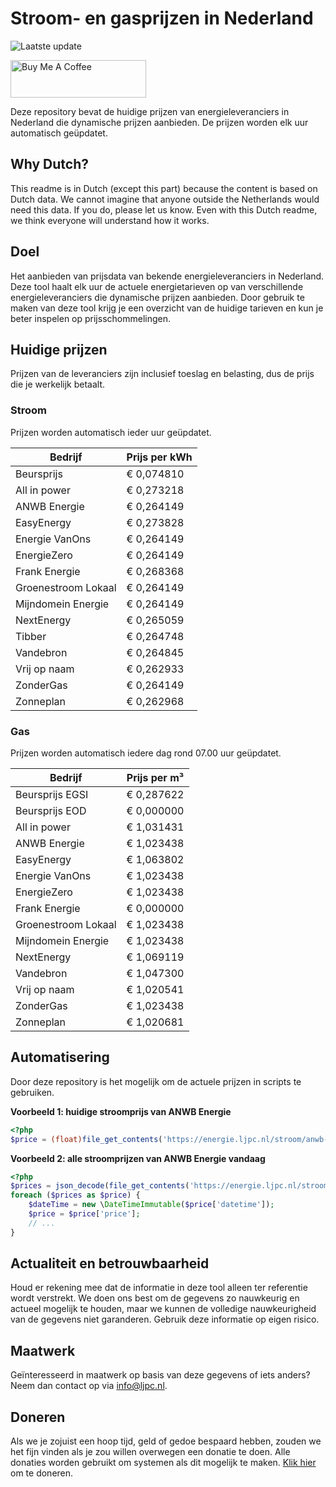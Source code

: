 # Stroom- en gasprijzen in Nederland

![Laatste update](https://img.shields.io/badge/laatste%20update-2023--07--25%2016%3A00%20CET-brightgreen)

<a href="https://www.buymeacoffee.com/Lars-" target="_blank"><img src="https://cdn.buymeacoffee.com/buttons/v2/default-orange.png" alt="Buy Me A Coffee" height="60" style="height: 60px !important;width: 217px !important;" ></a>

Deze repository bevat de huidige prijzen van energieleveranciers in Nederland die dynamische prijzen aanbieden. De prijzen worden elk uur automatisch geüpdatet.

## Why Dutch?

This readme is in Dutch (except this part) because the content is based on Dutch data. We cannot imagine that anyone outside the Netherlands would need this data. If you do, please let us know. Even with this Dutch readme, we think
everyone will understand how it works.

## Doel

Het aanbieden van prijsdata van bekende energieleveranciers in Nederland. Deze tool haalt elk uur de actuele energietarieven op van verschillende energieleveranciers die dynamische prijzen aanbieden. Door gebruik te maken van deze tool
krijg je een overzicht van de huidige tarieven en kun je beter inspelen op prijsschommelingen.

## Huidige prijzen

Prijzen van de leveranciers zijn inclusief toeslag en belasting, dus de prijs die je werkelijk betaalt.

### Stroom

Prijzen worden automatisch ieder uur geüpdatet.

 Bedrijf | Prijs per kWh 
---------|---------------
Beursprijs | € 0,074810
All in power | € 0,273218
ANWB Energie | € 0,264149
EasyEnergy | € 0,273828
Energie VanOns | € 0,264149
EnergieZero | € 0,264149
Frank Energie | € 0,268368
Groenestroom Lokaal | € 0,264149
Mijndomein Energie | € 0,264149
NextEnergy | € 0,265059
Tibber | € 0,264748
Vandebron | € 0,264845
Vrij op naam | € 0,262933
ZonderGas | € 0,264149
Zonneplan | € 0,262968


### Gas

Prijzen worden automatisch iedere dag rond 07.00 uur geüpdatet.

 Bedrijf | Prijs per m³ 
---------|--------------
Beursprijs EGSI | € 0,287622
Beursprijs EOD | € 0,000000
All in power | € 1,031431
ANWB Energie | € 1,023438
EasyEnergy | € 1,063802
Energie VanOns | € 1,023438
EnergieZero | € 1,023438
Frank Energie | € 0,000000
Groenestroom Lokaal | € 1,023438
Mijndomein Energie | € 1,023438
NextEnergy | € 1,069119
Vandebron | € 1,047300
Vrij op naam | € 1,020541
ZonderGas | € 1,023438
Zonneplan | € 1,020681


## Automatisering

Door deze repository is het mogelijk om de actuele prijzen in scripts te gebruiken.

**Voorbeeld 1: huidige stroomprijs van ANWB Energie**

```php
<?php
$price = (float)file_get_contents('https://energie.ljpc.nl/stroom/anwb-energie-nu.txt');

```

**Voorbeeld 2: alle stroomprijzen van ANWB Energie vandaag**

```php
<?php
$prices = json_decode(file_get_contents('https://energie.ljpc.nl/stroom/all-in-power-vandaag.json'),true);
foreach ($prices as $price) {
    $dateTime = new \DateTimeImmutable($price['datetime']);
    $price = $price['price'];
    // ...
}
```

## Actualiteit en betrouwbaarheid

Houd er rekening mee dat de informatie in deze tool alleen ter referentie wordt verstrekt. We doen ons best om de gegevens zo nauwkeurig en actueel mogelijk te houden, maar we kunnen de volledige nauwkeurigheid van de gegevens niet
garanderen. Gebruik deze informatie op eigen risico.

## Maatwerk

Geïnteresseerd in maatwerk op basis van deze gegevens of iets anders? Neem dan contact op
via [info@ljpc.nl](mailto:info@ljpc.nl?subject=Energie%20prijzen).

## Doneren

Als we je zojuist een hoop tijd, geld of gedoe bespaard hebben, zouden we het fijn vinden als je zou willen overwegen een
donatie te doen. Alle donaties worden gebruikt om systemen als dit mogelijk te
maken. [Klik hier](https://www.buymeacoffee.com/Lars-) om te doneren.
